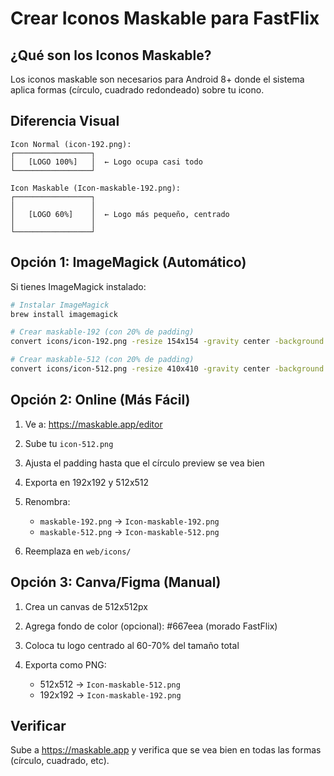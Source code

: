 # Crear Iconos Maskable para FastFlix

## ¿Qué son los Iconos Maskable?

Los iconos maskable son necesarios para Android 8+ donde el sistema aplica formas (círculo, cuadrado redondeado) sobre tu icono.

## Diferencia Visual

```
Icon Normal (icon-192.png):
┌─────────────────┐
│   [LOGO 100%]   │  ← Logo ocupa casi todo
└─────────────────┘

Icon Maskable (Icon-maskable-192.png):
┌─────────────────┐
│                 │
│   [LOGO 60%]    │  ← Logo más pequeño, centrado
│                 │
└─────────────────┘
```

## Opción 1: ImageMagick (Automático)

Si tienes ImageMagick instalado:

```bash
# Instalar ImageMagick
brew install imagemagick

# Crear maskable-192 (con 20% de padding)
convert icons/icon-192.png -resize 154x154 -gravity center -background "#667eea" -extent 192x192 icons/Icon-maskable-192.png

# Crear maskable-512 (con 20% de padding)
convert icons/icon-512.png -resize 410x410 -gravity center -background "#667eea" -extent 512x512 icons/Icon-maskable-512.png
```

## Opción 2: Online (Más Fácil)

1. Ve a: https://maskable.app/editor

2. Sube tu `icon-512.png`

3. Ajusta el padding hasta que el círculo preview se vea bien

4. Exporta en 192x192 y 512x512

5. Renombra:
   - `maskable-192.png` → `Icon-maskable-192.png`
   - `maskable-512.png` → `Icon-maskable-512.png`

6. Reemplaza en `web/icons/`

## Opción 3: Canva/Figma (Manual)

1. Crea un canvas de 512x512px

2. Agrega fondo de color (opcional): #667eea (morado FastFlix)

3. Coloca tu logo centrado al 60-70% del tamaño total

4. Exporta como PNG:
   - 512x512 → `Icon-maskable-512.png`
   - 192x192 → `Icon-maskable-192.png`

## Verificar

Sube a https://maskable.app y verifica que se vea bien en todas las formas (círculo, cuadrado, etc).
